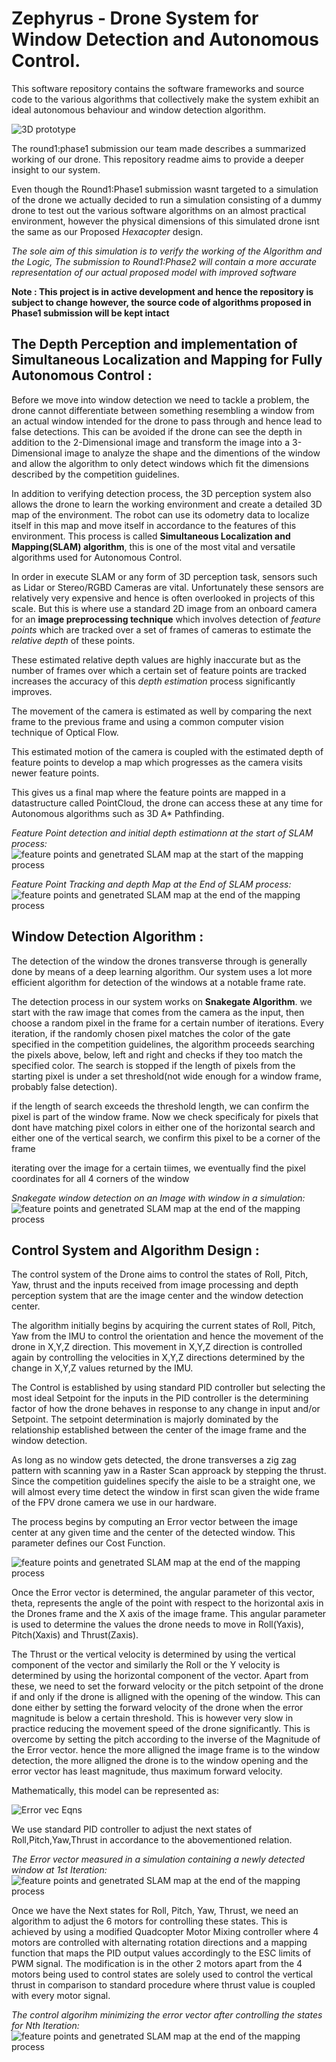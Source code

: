 # Zephyrus - Drone System for Window Detection and Autonomous Control.
This software repository contains the software frameworks and source code to the various algorithms that collectively make the system exhibit an ideal autonomous behaviour and window detection algorithm.

![3D prototype](/images/3dmod.PNG)

The round1:phase1 submission our team made describes a summarized working of our drone. This repository readme aims to provide a deeper insight to our system.

Even though the Round1:Phase1 submission wasnt targeted to a simulation of the drone we actually decided to run a simulation consisting of a dummy drone to test out the various software algorithms on an almost practical environment, however the physical dimensions of this simulated drone isnt the same as our Proposed *Hexacopter* design. 

*The sole aim of this simulation is to verify the working of the Algorithm and the Logic, The submission to Round1:Phase2 will contain a more accurate representation of our actual proposed model with improved software*


**Note : This project is in active development and hence the repository is subject to change however, the source code of algorithms proposed in Phase1 submission will be kept intact** 

## The Depth Perception and implementation of Simultaneous Localization and Mapping for Fully Autonomous Control : 
Before we move into window detection we need to tackle a problem, the drone cannot differentiate between something resembling a window from an actual window intended for the drone to pass through and hence lead to false detections. This can be avoided if the drone can see the depth in addition to the 2-Dimensional image and transform the image into a 3-Dimensional image to analyze the shape and the dimentions of the window and allow the algorithm to only detect windows which fit the dimensions described by the competition guidelines.

In addition to verifying detection process, the 3D perception system also allows the drone to learn the working environment and create a detailed 3D map of the environment. The robot can use its odometry data to localize itself in this map and move itself in accordance to the features of this environment. This process is called **Simultaneous Localization and Mapping(SLAM) algorithm**, this is one of the most vital and versatile algorithms used for Autonomous Control.

In order in execute SLAM or any form of 3D perception task, sensors such as Lidar or Stereo/RGBD Cameras are vital. Unfortunately these sensors are relatively very expensive and hence is often overlooked in projects of this scale. But this is where use a standard 2D image from an onboard camera for an **image preprocessing technique** which involves detection of *feature points* which are tracked over a set of frames of cameras to estimate the *relative depth* of these points.

These estimated relative depth values are highly inaccurate but as the number of frames over which a certain set of feature points are tracked increases the accuracy of this *depth estimation* process significantly improves.

The movement of the camera is estimated as well by comparing the next frame to the previous frame and using a common computer vision technique of Optical Flow.

This estimated motion of the camera is coupled with the estimated depth of feature points to develop a map which progresses as the camera visits newer feature points.

This gives us a final map where the feature points are mapped in a datastructure called PointCloud, the drone can access these at any time for Autonomous algorithms such as 3D A* Pathfinding.

*Feature Point detection and initial depth estimationn at the start of SLAM process:*
![feature points and genetrated SLAM map at the start of the mapping process](/images/SlamStart.png)

*Feature Point Tracking and depth Map at the End of SLAM process:*
![feature points and genetrated SLAM map at the end of the mapping process](/images/SlamPost.png)



## Window Detection Algorithm : 
The detection of the window the drones transverse through is generally done by means of a deep learning algorithm. Our system uses a lot more efficient algorithm for detection of the windows at a notable frame rate.

The detection process in our system works on **Snakegate Algorithm**. we start with the raw image that comes from the camera as the input, then choose a random pixel in the frame for a certain number of iterations. Every iteration, if the randomly chosen pixel matches the color of the gate specified in the competition guidelines, the algorithm proceeds searching the pixels above, below, left and right and checks if they too match the specified color. The search is stopped if the length of pixels from the starting pixel is under a set threshold(not wide enough for a window frame, probably false detection).

if the length of search exceeds the threshold length, we can confirm the pixel is part of the window frame. Now we check specificaly for pixels that dont have matching pixel colors in either one of the horizontal search and either one of the vertical search, we confirm this pixel to be a corner of the frame

iterating over the image for a certain tiimes, we eventually find the pixel coordinates for all 4 corners of the window

*Snakegate window detection on an Image with window in a simulation:*
![feature points and genetrated SLAM map at the end of the mapping process](/images/snakegateFrame.png)

## Control System and Algorithm Design : 
The control system of the Drone aims to control the states of Roll, Pitch, Yaw, thrust and the inputs received from image processing and depth perception system that are the image center and the window detection center.

The algorithm initially begins by acquiring the current states of Roll, Pitch, Yaw from the IMU to control the orientation and hence the movement of the drone in X,Y,Z direction. This movement in X,Y,Z direction is controlled again by controlling the velocities in X,Y,Z directions determined by the change in X,Y,Z values returned by the IMU.

The Control is established by using standard PID controller but selecting the most ideal Setpoint for the inputs in the PID controller is the determining factor of how the drone behaves in response to any change in input and/or Setpoint. The setpoint determination is majorly dominated by the relationship established between the center of the image frame and the window detection.

As long as no window gets detected, the drone transverses a zig zag pattern with scanning yaw in a Raster Scan approack by stepping the thrust. Since the competition guidelines specify the aisle to be a straight one, we will almost every time detect the window in first scan given the wide frame of the FPV drone camera we use in our hardware.

The process begins by computing an Error vector between the image center at any given time and the center of the detected window. This parameter defines our Cost Function.

![feature points and genetrated SLAM map at the end of the mapping process](/images/ErrorVectorEqn.png)

Once the Error vector is determined, the angular parameter of this vector, theta, represents the angle of the point with respect to the horizontal axis in the Drones frame and the X axis of the image frame. This angular parameter is used to determine the values the drone needs to move in Roll(Yaxis), Pitch(Xaxis) and Thrust(Zaxis). 

The Thrust or the vertical velocity is determined by using the vertical component of the vector and similarly the Roll or the Y velocity is determined by using the horizontal component of the vector. Apart from these, we need to set the forward velocity or the pitch setpoint of the drone if and only if the drone is alligned with the opening of the window. This can done either by setting the forward velocity of the drone when the error magnitude is below a certain threshold. This is however very slow in practice reducing the movement speed of the drone significantly. This is overcome by setting the pitch according to the inverse of the Magnitude of the Error vector. hence the more alligned the image frame is to the window detection, the more alligned the drone is to the window opening and the error vector has least magnitude, thus maximum forward velocity.

Mathematically, this model can be represented as:

![Error vec Eqns](/images/SetPointEquations.png)

We use standard PID controller to adjust the next states of Roll,Pitch,Yaw,Thrust in accordance to the abovementioned relation.

*The Error vector measured in a simulation containing a newly detected window at 1st Iteration:*
![feature points and genetrated SLAM map at the end of the mapping process](/images/control_start.png)

Once we have the Next states for Roll, Pitch, Yaw, Thrust, we need an algorithm to adjust the 6 motors for controlling these states. This is achieved by using a modified Quadcopter Motor Mixing controller where 4 motors are controlled with alternating rotation directions and a mapping function that maps the PID output values accordingly to the ESC limits of PWM signal. The modification is in the other 2 motors apart from the 4 motors being used to control states are solely used to control the vertical thrust in comparison to standard procedure where thrust value is coupled with every motor signal.

*The control algorihm minimizing the error vector after controlling the states for Nth Iteration:*
![feature points and genetrated SLAM map at the end of the mapping process](/images/control_final.png)
